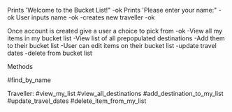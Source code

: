 Prints 'Welcome to the Bucket List!" -ok
Prints 'Please enter your name:" -ok
User inputs name -ok
    -creates new traveller -ok

    
Once account is created give a user a choice to pick from -ok
    -View all my items in my bucket list
    -View list of all prepopulated destinations
        -Add them to their bucket list
    -User can edit items on their bucket list
        -update travel dates
        -delete from bucket list

Methods

#find_by_name

Traveller:
#view_my_list
#view_all_destinations
#add_destination_to_my_list
#update_travel_dates
#delete_item_from_my_list
